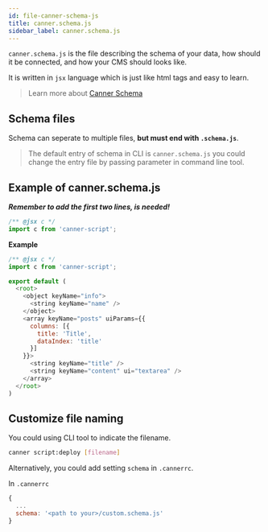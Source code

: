 ```yaml
---
id: file-canner-schema-js
title: canner.schema.js
sidebar_label: canner.schema.js
---
```


`canner.schema.js` is the file describing the schema of your data, how should it be connected, and how your CMS should looks like.

It is written in `jsx` language which is just like html tags and easy to learn.

> Learn more about [Canner Schema](guides-writing-schema.html)

## Schema files

Schema can seperate to multiple files, **but must end with `.schema.js`**.

> The default entry of schema in CLI is `canner.schema.js` you could change the entry file by passing parameter in command line tool.

## Example of canner.schema.js

***Remember to add the first two lines, is needed!***

```js
/** @jsx c */
import c from 'canner-script';
```

**Example**

```js
/** @jsx c */
import c from 'canner-script';

export default (
  <root>
    <object keyName="info">
      <string keyName="name" />
    </object>
    <array keyName="posts" uiParams={{
      columns: [{
        title: 'Title',
        dataIndex: 'title'
      }]
    }}>
      <string keyName="title" />
      <string keyName="content" ui="textarea" />
    </array>
  </root>
)
```

## Customize file naming

You could using CLI tool to indicate the filename.

```sh
canner script:deploy [filename]
```

Alternatively, you could add setting `schema` in `.cannerrc`.

In `.cannerrc`

```js
{
  ...
  schema: '<path to your>/custom.schema.js'
}
```